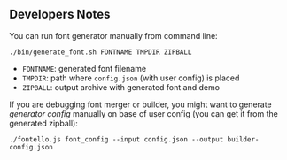 Developers Notes
----------------

You can run font generator manually from command line:

    ./bin/generate_font.sh FONTNAME TMPDIR ZIPBALL

- `FONTNAME`: generated font filename
- `TMPDIR`:   path where `config.json` (with user config) is placed
- `ZIPBALL`:  output archive with generated font and demo


If you are debugging font merger or builder, you might want to generate
*generator config* manually on base of user config (you can get it from the
generated zipball):

    ./fontello.js font_config --input config.json --output builder-config.json
